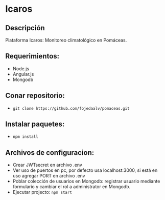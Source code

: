 # Icaros

## Descripción

Plataforma Icaros: Monitoreo climatológico en Pomáceas.

## Requerimientos:

- Node.js
- Angular.js
- Mongodb

## Conar repositorio:

- ``` git clone https://github.com/fojedaalv/pomaceas.git ```

## Instalar paquetes:

- ``` npm install ```

## Archivos de configuracion:

- Crear JWTsecret en archivo .env
- Ver uso de puertos en pc, por defecto usa localhost:3000, si está en uso agregar PORT en archivo .env
- Poblar colección de usuarios en Mongodb: registrar usuario mediante formulario y cambiar el rol a administrator en Mongodb.
- Ejecutar projecto: ``` npm start ```
